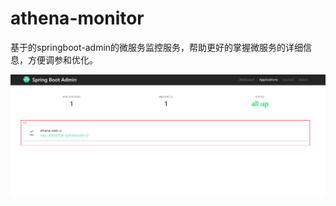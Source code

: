 # athena-monitor

基于的springboot-admin的微服务监控服务，帮助更好的掌握微服务的详细信息，方便调参和优化。

![img.png](images/springboot-admin-server.png)

